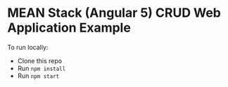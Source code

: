 # MEAN Stack (Angular 5) CRUD Web Application Example


To run locally:

* Clone this repo
* Run `npm install`
* Run `npm start`

